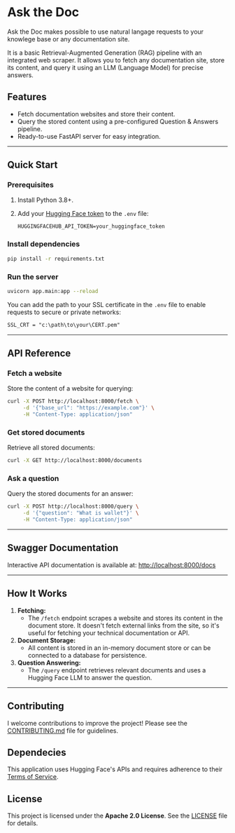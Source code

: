 # Ask the Doc

Ask the Doc makes possible to use natural langage requests to your knowlege base or any documentation site.

It is a basic Retrieval-Augmented Generation (RAG) pipeline with an integrated web scraper. It allows you to fetch any documentation site, store its content, and query it using an LLM (Language Model) for precise answers. 

## Features
- Fetch documentation websites and store their content.
- Query the stored content using a pre-configured Question & Answers pipeline.
- Ready-to-use FastAPI server for easy integration.

---

## Quick Start

### Prerequisites
1. Install Python 3.8+.
2. Add your [Hugging Face token](https://huggingface.co/docs/hub/security-tokens) to the `.env` file:

   ```plaintext
   HUGGINGFACEHUB_API_TOKEN=your_huggingface_token
   ```

### Install dependencies
```bash
pip install -r requirements.txt
```

### Run the server
```bash
uvicorn app.main:app --reload
```
You can add the path to your SSL certificate in the `.env` file to enable requests to secure or private networks:

```txt
SSL_CRT = "c:\path\to\your\CERT.pem"
```
---

## API Reference

### Fetch a website

Store the content of a website for querying:
```bash
curl -X POST http://localhost:8000/fetch \
     -d '{"base_url": "https://example.com"}' \
     -H "Content-Type: application/json"
```

### Get stored documents

Retrieve all stored documents:
```bash
curl -X GET http://localhost:8000/documents
```

### Ask a question

Query the stored documents for an answer:
```bash
curl -X POST http://localhost:8000/query \
     -d '{"question": "What is wallet"}' \
     -H "Content-Type: application/json"
```

---

## Swagger Documentation

Interactive API documentation is available at:
[http://localhost:8000/docs](http://localhost:8000/docs)

---

## How It Works

1. **Fetching:**
   - The `/fetch` endpoint scrapes a website and stores its content in the document store. It doesn't fetch external links from the site, so it's useful for fetching your technical documentation or API.
2. **Document Storage:**
   - All content is stored in an in-memory document store or can be connected to a database for persistence.
3. **Question Answering:**
   - The `/query` endpoint retrieves relevant documents and uses a Hugging Face LLM to answer the question.

---

## Contributing

I welcome contributions to improve the project! Please see the [CONTRIBUTING.md](./CONTRIBUTING.md) file for guidelines.

## Dependecies

This application uses Hugging Face's APIs and requires adherence to their [Terms of Service](https://huggingface.co/terms).

## License

This project is licensed under the **Apache 2.0 License**. See the [LICENSE](./LICENSE) file for details.
